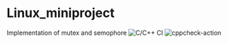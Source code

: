 # Linux_miniproject
Implementation of mutex and semophore 
![C/C++ CI](https://github.com/99002689/Linux_miniproject/workflows/C/C++%20CI/badge.svg)
![cppcheck-action](https://github.com/99002689/Linux_miniproject/workflows/cppcheck-action/badge.svg)


